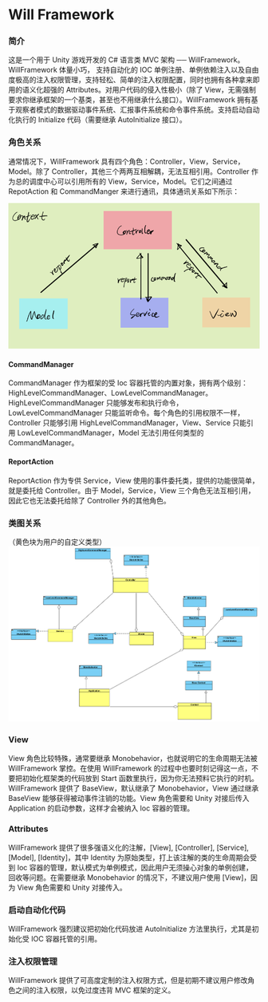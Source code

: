 # Will Framework
### 简介
这是一个用于 Unity 游戏开发的 C# 语言类 MVC 架构 ── WillFramework。WillFramework 体量小巧， 支持自动化的 IOC 单例注册、单例依赖注入以及自由度极高的注入权限管理，支持轻松、简单的注入权限配置，同时也拥有各种拿来即用的语义化超强的 Attributes。对用户代码的侵入性极小（除了 View，无需强制要求你继承框架的一个基类，甚至也不用继承什么接口）。WillFramework 拥有基于观察者模式的数据驱动事件系统、汇报事件系统和命令事件系统。支持启动自动化执行的 Initialize 代码（需要继承 AutoInitialize 接口）。
### 角色关系
通常情况下，WillFramework 具有四个角色：Controller，View，Service，Model。除了 Controller，其他三个两两互相解耦，无法互相引用。Controller 作为总的调度中心可以引用所有的 View，Service，Model。它们之间通过 RepotAction 和 CommandManger 来进行通讯，具体通讯关系如下所示：

![image](/Assets/WillFramework%20Images/WillFramework001.png)
#### CommandManager
CommandManager 作为框架的受 Ioc 容器托管的内置对象，拥有两个级别：HighLevelCommandManager、LowLevelCommandManager。HighLevelCommandManager 只能够发布和执行命令，LowLevelCommandManager 只能监听命令。每个角色的引用权限不一样，Controller 只能够引用 HighLevelCommandManager，View、Service 只能引用 LowLevelCommandManager，Model 无法引用任何类型的 CommandManager。
#### ReportAction
ReportAction 作为专供 Service，View 使用的事件委托类，提供的功能很简单，就是委托给 Controller。由于 Model，Service，View 三个角色无法互相引用，因此它也无法委托给除了 Controller 外的其他角色。
### 类图关系
（黄色块为用户的自定义类型）
![image](/Assets/WillFramework%20Images/WillFramework002.png)
### View
View 角色比较特殊，通常要继承 Monobehavior，也就说明它的生命周期无法被 WillFramework 掌控。在使用 WillFramework 的过程中也要时刻记得这一点，不要把初始化框架类的代码放到 Start 函数里执行，因为你无法预料它执行的时机。WillFramework 提供了 BaseView<T>，默认继承了 Monobehavior，View 通过继承 BaseView 能够获得被动事件注销的功能。View 角色需要和 Unity 对接后传入 Application 的启动参数，这样才会被纳入 Ioc 容器的管理。
### Attributes
WillFramework 提供了很多强语义化的注解，[View], [Controller], [Service], [Model], [Identity]，其中 Identity 为原始类型，打上该注解的类的生命周期会受到 Ioc 容器的管理，默认模式为单例模式，因此用户无须操心对象的单例创建，回收等问题。在需要继承 Monobehavior 的情况下，不建议用户使用 [View]，因为 View 角色需要和 Unity 对接传入。 
### 启动自动化代码
WillFramework 强烈建议把初始化代码放进 AutoInitialize 方法里执行，尤其是初始化受 IOC 容器托管的引用。
### 注入权限管理
WillFramework 提供了可高度定制的注入权限方式，但是初期不建议用户修改角色之间的注入权限，以免过度违背 MVC 框架的定义。
